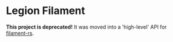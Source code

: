 # Legion Filament

**This project is deprecated!** It was moved into a 'high-level' API for
[filament-rs](https://github.com/AThilenius/filament-rs).
